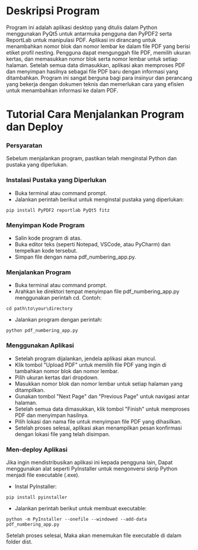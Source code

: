 # Deskripsi Program
Program ini adalah aplikasi desktop yang ditulis dalam Python menggunakan PyQt5 untuk antarmuka pengguna dan PyPDF2 serta ReportLab untuk manipulasi PDF. Aplikasi ini dirancang untuk menambahkan nomor blok dan nomor lembar ke dalam file PDF yang berisi etiket profil nesting. Pengguna dapat mengunggah file PDF, memilih ukuran kertas, dan memasukkan nomor blok serta nomor lembar untuk setiap halaman. Setelah semua data dimasukkan, aplikasi akan memproses PDF dan menyimpan hasilnya sebagai file PDF baru dengan informasi yang ditambahkan. Program ini sangat berguna bagi para insinyur dan perancang yang bekerja dengan dokumen teknis dan memerlukan cara yang efisien untuk menambahkan informasi ke dalam PDF.

# Tutorial Cara Menjalankan Program dan Deploy
### Persyaratan
Sebelum menjalankan program, pastikan telah menginstal Python dan pustaka yang diperlukan.

### Instalasi Pustaka yang Diperlukan
- Buka terminal atau command prompt.
- Jalankan perintah berikut untuk menginstal pustaka yang diperlukan:
```console
pip install PyPDF2 reportlab PyQt5 fitz
```

### Menyimpan Kode Program
- Salin kode program di atas.
- Buka editor teks (seperti Notepad, VSCode, atau PyCharm) dan tempelkan kode tersebut.
- Simpan file dengan nama pdf_numbering_app.py.

### Menjalankan Program
- Buka terminal atau command prompt.
- Arahkan ke direktori tempat menyimpan file pdf_numbering_app.py menggunakan perintah cd. Contoh:
```console
cd path\to\your\directory
```
- Jalankan program dengan perintah:
```console
python pdf_numbering_app.py
```

### Menggunakan Aplikasi
- Setelah program dijalankan, jendela aplikasi akan muncul.
- Klik tombol "Upload PDF" untuk memilih file PDF yang ingin di tambahkan nomor blok dan nomor lembar.
- Pilih ukuran kertas dari dropdown.
- Masukkan nomor blok dan nomor lembar untuk setiap halaman yang ditampilkan.
- Gunakan tombol "Next Page" dan "Previous Page" untuk navigasi antar halaman.
- Setelah semua data dimasukkan, klik tombol "Finish" untuk memproses PDF dan menyimpan hasilnya.
- Pilih lokasi dan nama file untuk menyimpan file PDF yang dihasilkan.
- Setelah proses selesai, aplikasi akan menampilkan pesan konfirmasi dengan lokasi file yang telah disimpan.

### Men-deploy Aplikasi
Jika ingin mendistribusikan aplikasi ini kepada pengguna lain, Dapat menggunakan alat seperti PyInstaller untuk mengonversi skrip Python menjadi file executable (.exe).

- Instal PyInstaller:
```console
pip install pyinstaller
```
- Jalankan perintah berikut untuk membuat executable:
```console
python -m PyInstaller --onefile --windowed --add-data pdf_numbering_app.py
```
Setelah proses selesai, Maka akan menemukan file executable di dalam folder dist.
